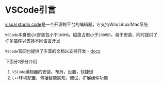 # VSCode引言

[visual studio code](https://code.visualstudio.com/)是一个开源跨平台的编辑器，它支持Win/Linux/Mac系统

`VSCode`本身很小(安装包小于`100MB`，磁盘占用小于`200MB`)，易于安装，同时提供了许多插件以支持不同语言开发

`VSCode`官网也提供了丰富的文档以支持开发 - [docs](https://code.visualstudio.com/docs)

下面分`2`部分介绍

1. `VSCode`编辑器的安装，布局，设置，快捷键
2. `C++`环境配置，包括智能感知，调试，扩展组件功能
